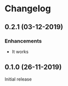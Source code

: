 # Changelog

## 0.2.1 (03-12-2019)

### Enhancements

* It works

## 0.1.0 (26-11-2019)

Initial release
